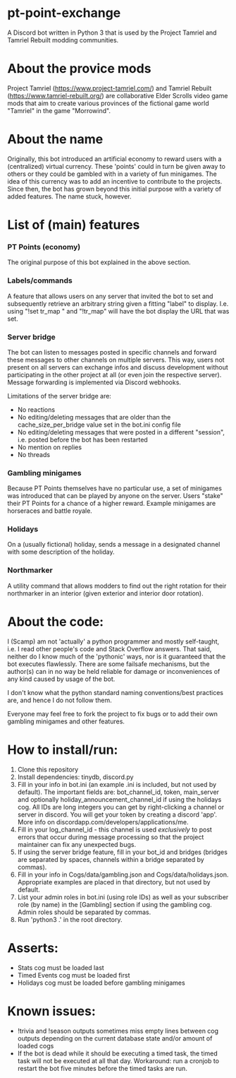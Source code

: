 # pt-point-exchange
A Discord bot written in Python 3 that is used by the Project Tamriel and Tamriel Rebuilt modding communities.

# About the provice mods
Project Tamriel (https://www.project-tamriel.com/) and Tamriel Rebuilt (https://www.tamriel-rebuilt.org/) are collaborative Elder Scrolls video game mods that aim to create various provinces of the fictional game world "Tamriel" in the game "Morrowind".

# About the name
Originally, this bot introduced an artificial economy to reward users with a (centralized) virtual currency.
These 'points' could in turn be given away to others or they could be gambled with in a variety of fun minigames.
The idea of this currency was to add an incentive to contribute to the projects.
Since then, the bot has grown beyond this initial purpose with a variety of added features. The name stuck, however.

# List of (main) features
### PT Points (economy)
The original purpose of this bot explained in the above section.

### Labels/commands
A feature that allows users on any server that invited the bot to set and subsequently retrieve an arbitrary string given a fitting "label" to display.
I.e. using "!set tr_map <url>" and "!tr_map" will have the bot display the URL that was set.

### Server bridge
The bot can listen to messages posted in specific channels and forward these messages to other channels on multiple servers. This way, users not present on all servers can exchange infos and discuss development without participating in the other project at all (or even join the respective server).
Message forwarding is implemented via Discord webhooks.

Limitations of the server bridge are:
* No reactions
* No editing/deleting messages that are older than the cache_size_per_bridge value set in the bot.ini config file
* No editing/deleting messages that were posted in a different "session", i.e. posted before the bot has been restarted
* No mention on replies
* No threads

### Gambling minigames
Because PT Points themselves have no particular use, a set of minigames was introduced that can be played by anyone on the server. Users "stake" their PT Points for a chance of a higher reward. Example minigames are horseraces and battle royale.

### Holidays
On a (usually fictional) holiday, sends a message in a designated channel with some description of the holiday.

### Northmarker
A utility command that allows modders to find out the right rotation for their northmarker in an interior (given exterior and interior door rotation).

# About the code:
I (Scamp) am not 'actually' a python programmer and mostly self-taught, i.e. I read other people's code and Stack Overflow answers. That said, neither do I know much of the 'pythonic' ways, nor is it guaranteed that the bot executes flawlessly. There are some failsafe mechanisms, but the author(s) can in no way be held reliable for damage or inconveniences of any kind caused by usage of the bot.

I don't know what the python standard naming conventions/best practices are, and hence I do not follow them.

Everyone may feel free to fork the project to fix bugs or to add their own gambling minigames and other features.

# How to install/run:
1. Clone this repository
2. Install dependencies: tinydb, discord.py
3. Fill in your info in bot.ini (an example .ini is included, but not used by default). The important fields are: bot_channel_id, token, main_server and optionally holiday_announcement_channel_id if using the holidays cog. All IDs are long integers you can get by right-clicking a channel or server in discord. You will get your token by creating a discord 'app'. More info on discordapp.com/developers/applications/me.
4. Fill in your log_channel_id - this channel is used *exclusively* to post errors that occur during message processing so that the project maintainer can fix any unexpected bugs.
5. If using the server bridge feature, fill in your bot_id and bridges (bridges are separated by spaces, channels within a bridge separated by commas).
6. Fill in your info in Cogs/data/gambling.json and Cogs/data/holidays.json. Appropriate examples are placed in that directory, but not used by default.
7. List your admin roles in bot.ini (using role IDs) as well as your subscriber role (by name) in the [Gambling] section if using the gambling cog. Admin roles should be separated by commas.
8. Run 'python3 .' in the root directory.

# Asserts:
- Stats cog must be loaded last
- Timed Events cog must be loaded first
- Holidays cog must be loaded before gambling minigames

# Known issues:
- !trivia and !season outputs sometimes miss empty lines between cog outputs depending on the current database state and/or amount of loaded cogs
- If the bot is dead while it should be executing a timed task, the timed task will not be executed at all that day. Workaround: run a cronjob to restart the bot five minutes before the timed tasks are run.
